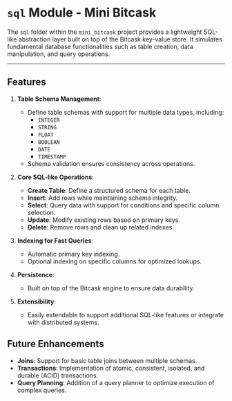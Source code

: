 # `sql` Module - Mini Bitcask

The `sql` folder within the `mini_bitcask` project provides a lightweight SQL-like abstraction layer built on top of the Bitcask key-value store. It simulates fundamental database functionalities such as table creation, data manipulation, and query operations.

---

## Features

1. **Table Schema Management**:
   - Define table schemas with support for multiple data types, including:
     - `INTEGER`
     - `STRING`
     - `FLOAT`
     - `BOOLEAN`
     - `DATE`
     - `TIMESTAMP`
   - Schema validation ensures consistency across operations.

2. **Core SQL-like Operations**:
   - **Create Table**: Define a structured schema for each table.
   - **Insert**: Add rows while maintaining schema integrity.
   - **Select**: Query data with support for conditions and specific column selection.
   - **Update**: Modify existing rows based on primary keys.
   - **Delete**: Remove rows and clean up related indexes.

3. **Indexing for Fast Queries**:
   - Automatic primary key indexing.
   - Optional indexing on specific columns for optimized lookups.

4. **Persistence**:
   - Built on top of the Bitcask engine to ensure data durability.

5. **Extensibility**:
   - Easily extendable to support additional SQL-like features or integrate with distributed systems.


## Future Enhancements

- **Joins**: Support for basic table joins between multiple schemas.
- **Transactions**: Implementation of atomic, consistent, isolated, and durable (ACID) transactions.
- **Query Planning**: Addition of a query planner to optimize execution of complex queries.

